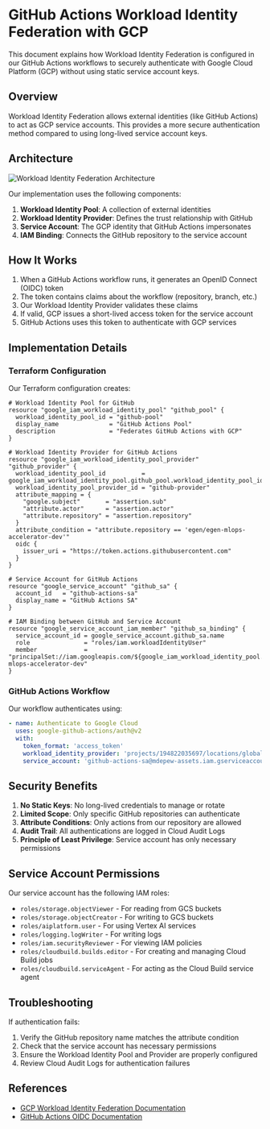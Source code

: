 # GitHub Actions Workload Identity Federation with GCP

This document explains how Workload Identity Federation is configured in our GitHub Actions workflows to securely authenticate with Google Cloud Platform (GCP) without using static service account keys.

## Overview

Workload Identity Federation allows external identities (like GitHub Actions) to act as GCP service accounts. This provides a more secure authentication method compared to using long-lived service account keys.

## Architecture

![Workload Identity Federation Architecture](https://cloud.google.com/static/iam/docs/images/workload-identity-federation-overview.svg)

Our implementation uses the following components:

1. **Workload Identity Pool**: A collection of external identities
2. **Workload Identity Provider**: Defines the trust relationship with GitHub
3. **Service Account**: The GCP identity that GitHub Actions impersonates
4. **IAM Binding**: Connects the GitHub repository to the service account

## How It Works

1. When a GitHub Actions workflow runs, it generates an OpenID Connect (OIDC) token
2. The token contains claims about the workflow (repository, branch, etc.)
3. Our Workload Identity Provider validates these claims
4. If valid, GCP issues a short-lived access token for the service account
5. GitHub Actions uses this token to authenticate with GCP services

## Implementation Details

### Terraform Configuration

Our Terraform configuration creates:

```hcl
# Workload Identity Pool for GitHub
resource "google_iam_workload_identity_pool" "github_pool" {
  workload_identity_pool_id = "github-pool"
  display_name              = "GitHub Actions Pool"
  description               = "Federates GitHub Actions with GCP"
}

# Workload Identity Provider for GitHub Actions
resource "google_iam_workload_identity_pool_provider" "github_provider" {
  workload_identity_pool_id          = google_iam_workload_identity_pool.github_pool.workload_identity_pool_id
  workload_identity_pool_provider_id = "github-provider"
  attribute_mapping = {
    "google.subject"       = "assertion.sub"
    "attribute.actor"      = "assertion.actor"
    "attribute.repository" = "assertion.repository"
  }
  attribute_condition = "attribute.repository == 'egen/egen-mlops-accelerator-dev'"
  oidc {
    issuer_uri = "https://token.actions.githubusercontent.com"
  }
}

# Service Account for GitHub Actions
resource "google_service_account" "github_sa" {
  account_id   = "github-actions-sa"
  display_name = "GitHub Actions SA"
}

# IAM Binding between GitHub and Service Account
resource "google_service_account_iam_member" "github_sa_binding" {
  service_account_id = google_service_account.github_sa.name
  role               = "roles/iam.workloadIdentityUser"
  member             = "principalSet://iam.googleapis.com/${google_iam_workload_identity_pool.github_pool.name}/attribute.repository/egen/egen-mlops-accelerator-dev"
}
```

### GitHub Actions Workflow

Our workflow authenticates using:

```yaml
- name: Authenticate to Google Cloud
  uses: google-github-actions/auth@v2
  with:
    token_format: 'access_token'
    workload_identity_provider: 'projects/194822035697/locations/global/workloadIdentityPools/github-pool/providers/github-provider'
    service_account: 'github-actions-sa@mdepew-assets.iam.gserviceaccount.com'
```

## Security Benefits

1. **No Static Keys**: No long-lived credentials to manage or rotate
2. **Limited Scope**: Only specific GitHub repositories can authenticate
3. **Attribute Conditions**: Only actions from our repository are allowed
4. **Audit Trail**: All authentications are logged in Cloud Audit Logs
5. **Principle of Least Privilege**: Service account has only necessary permissions

## Service Account Permissions

Our service account has the following IAM roles:

- `roles/storage.objectViewer` - For reading from GCS buckets
- `roles/storage.objectCreator` - For writing to GCS buckets
- `roles/aiplatform.user` - For using Vertex AI services
- `roles/logging.logWriter` - For writing logs
- `roles/iam.securityReviewer` - For viewing IAM policies
- `roles/cloudbuild.builds.editor` - For creating and managing Cloud Build jobs
- `roles/cloudbuild.serviceAgent` - For acting as the Cloud Build service agent

## Troubleshooting

If authentication fails:

1. Verify the GitHub repository name matches the attribute condition
2. Check that the service account has necessary permissions
3. Ensure the Workload Identity Pool and Provider are properly configured
4. Review Cloud Audit Logs for authentication failures

## References

- [GCP Workload Identity Federation Documentation](https://cloud.google.com/iam/docs/workload-identity-federation)
- [GitHub Actions OIDC Documentation](https://docs.github.com/en/actions/deployment/security-hardening-your-deployments/configuring-openid-connect-in-google-cloud-platform)

